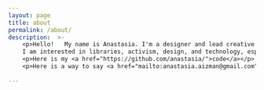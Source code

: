 ```yaml
---
layout: page
title: about
permalink: /about/
description:  >-
    <p>Hello!   My name is Anastasia. I'm a designer and lead creative technologist working at Harvard Law School's <a target="_blank" href="https://lil.law.harvard.edu">Library Innovation Lab</a>.   
    I am interested in libraries, activism, design, and technology, especially when these topics intersect.</p>
    <p>Here is my <a href="https://github.com/anastasia/">code</a></p>
    <p>Here is a way to say <a href="mailto:anastasia.aizman@gmail.com">hello</a></p>
        
---
```


